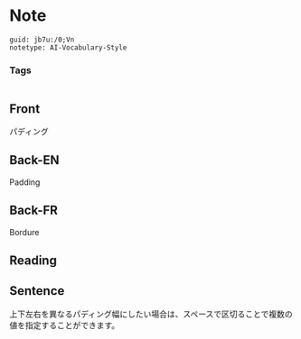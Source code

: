 # Note
```
guid: jb7u:/0;Vn
notetype: AI-Vocabulary-Style
```

### Tags
```
```

## Front
パディング

## Back-EN
Padding

## Back-FR
Bordure

## Reading


## Sentence
上下左右を異なるパディング幅にしたい場合は、スペースで区切ることで複数の値を指定することができます。
